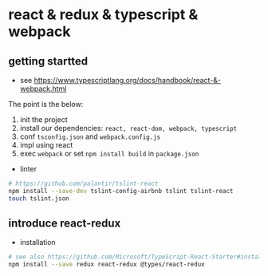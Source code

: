 # react & redux & typescript & webpack

## getting startted

+ see https://www.typescriptlang.org/docs/handbook/react-&-webpack.html

The point is the below:

1. init the project
2. install our dependencies: `react, react-dom, webpack, typescript`
3. conf `tsconfig.json` and `webpack.config.js`
4. impl using react
5. exec `webpack` or set `npm install build` in `package.json`


+ linter

```bash
# https://github.com/palantir/tslint-react
npm install --save-dev tslint-config-airbnb tslint tslint-react
touch tslint.json
```


## introduce react-redux

+ installation

```bash
# see also https://github.com/Microsoft/TypeScript-React-Starter#installing-redux
npm install --save redux react-redux @types/react-redux
```

